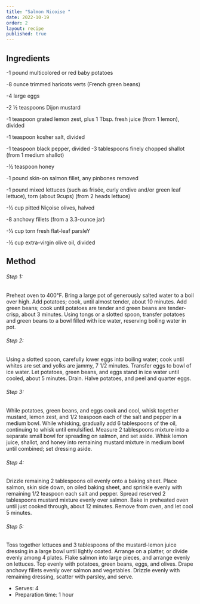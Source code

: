 ```yaml
---
title: "Salmon Nicoise "
date: 2022-10-19
order: 2
layout: recipe
published: true
---
```

## Ingredients

\-1 pound multicolored or red baby potatoes

\-8 ounce trimmed haricots verts (French green beans)

\-4 large eggs

\-2 ½ teaspoons Dijon mustard

\-1 teaspoon grated lemon zest, plus 1 Tbsp. fresh juice (from 1 lemon), divided

\-1 teaspoon kosher salt, divided

\-1 teaspoon black pepper, divided
-3 tablespoons finely chopped shallot (from 1 medium shallot)

\-½ teaspoon honey

\-1 pound skin-on salmon fillet, any pinbones removed

\-1 pound mixed lettuces (such as frisée, curly endive and/or green leaf lettuce), torn (about 9cups) (from 2 heads lettuce)

\-½ cup pitted Niçoise olives, halved

\-8 anchovy fillets (from a 3.3-ounce jar)

\-⅓ cup torn fresh flat-leaf parsleY

\-﻿½ cup extra-virgin olive oil, divided

## Method

###### S﻿tep 1:


Preheat oven to 400°F. Bring a large pot of generously salted water to a boil over high. Add potatoes; cook, until almost tender, about 10 minutes. Add green beans; cook until potatoes are tender and green beans are tender-crisp, about 3 minutes. Using tongs or a slotted spoon, transfer potatoes and green beans to a bowl filled with ice water, reserving boiling water in pot.

###### S﻿tep 2:


Using a slotted spoon, carefully lower eggs into boiling water; cook until whites are set and yolks are jammy, 7 1/2 minutes. Transfer eggs to bowl of ice water. Let potatoes, green beans, and eggs stand in ice water until cooled, about 5 minutes. Drain. Halve potatoes, and peel and quarter eggs.

###### S﻿tep 3:


While potatoes, green beans, and eggs cook and cool, whisk together mustard, lemon zest, and 1/2 teaspoon each of the salt and pepper in a medium bowl. While whisking, gradually add 6 tablespoons of the oil, continuing to whisk until emulsified. Measure 2 tablespoons mixture into a separate small bowl for spreading on salmon, and set aside. Whisk lemon juice, shallot, and honey into remaining mustard mixture in medium bowl until combined; set dressing aside.

###### S﻿tep 4:


Drizzle remaining 2 tablespoons oil evenly onto a baking sheet. Place salmon, skin side down, on oiled baking sheet, and sprinkle evenly with remaining 1/2 teaspoon each salt and pepper. Spread reserved 2 tablespoons mustard mixture evenly over salmon. Bake in preheated oven until just cooked through, about 12 minutes. Remove from oven, and let cool 5 minutes.

###### S﻿tep 5:


Toss together lettuces and 3 tablespoons of the mustard-lemon juice dressing in a large bowl until lightly coated. Arrange on a platter, or divide evenly among 4 plates. Flake salmon into large pieces, and arrange evenly on lettuces. Top evenly with potatoes, green beans, eggs, and olives. Drape anchovy fillets evenly over salmon and vegetables. Drizzle evenly with remaining dressing, scatter with parsley, and serve.

* Serves: 4
* Preparation time: 1 hour